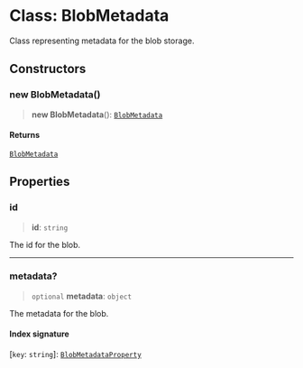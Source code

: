 # Class: BlobMetadata

Class representing metadata for the blob storage.

## Constructors

### new BlobMetadata()

> **new BlobMetadata**(): [`BlobMetadata`](BlobMetadata.md)

#### Returns

[`BlobMetadata`](BlobMetadata.md)

## Properties

### id

> **id**: `string`

The id for the blob.

***

### metadata?

> `optional` **metadata**: `object`

The metadata for the blob.

#### Index signature

 \[`key`: `string`\]: [`BlobMetadataProperty`](BlobMetadataProperty.md)
